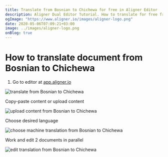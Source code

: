 ```yaml
---
title: Translate from Bosnian to Chichewa for free in Aligner Editor
description: Aligner Dual Editor Tutorial. How to translate for free from Bosnian to Chichewa. Aligner is multilingual document management platform. 
ogImage: "https://www.aligner.io/images/aligner-logo.png"
date: 2020-05-06T07:09:21+03:00
image: ../images/aligner-logo.png
onBlog: true
---
```


# How to translate document from Bosnian to Chichewa

1. Go to editor at [app.aligner.io](https://app.aligner.io "Aligner App web page")

![translate from Bosnian to Chichewa](../aligner-blank-editor.png "translate from Bosnian to Chichewa")

Copy-paste content or upload content

![upload content from Bosnian to Chichewa](../aligner-uploaded-document.png "upload content from Bosnian to Chichewa")

Choose desired language

![choose machine translation from Bosnian to Chichewa](../aligner-language-dropdown.png "choose machine translation from Bosnian to Chichewa")

Work and edit 2 documents in parallel

![edit translation from Bosnian to Chichewa](../aligner-double-sitded-editor.png "edit translation from Bosnian to Chichewa")

